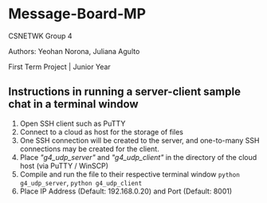 # Message-Board-MP

CSNETWK Group 4

Authors: Yeohan Norona, Juliana Agulto

First Term Project | Junior Year


## Instructions in running a server-client sample chat in a terminal window

1. Open SSH client such as PuTTY
2. Connect to a cloud as host for the storage of files
3. One SSH connection will be created to the server, and one-to-many SSH connections may be created for the client.
4. Place _"g4_udp_server"_ and _"g4_udp_client"_ in the directory of the cloud host (via PuTTY / WinSCP)
5. Compile and run the file to their respective terminal window `python g4_udp_server`, `python g4_udp_client`
6. Place IP Address (Default: 192.168.0.20) and Port (Default: 8001)
